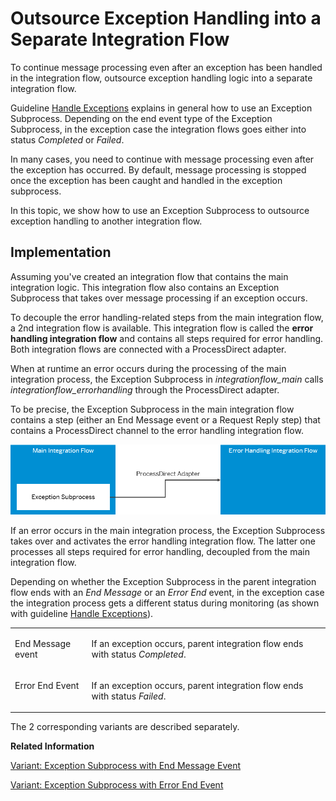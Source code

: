 <!-- loio7f3bb85ebad84d67b6b97058547a8e8f -->

# Outsource Exception Handling into a Separate Integration Flow

To continue message processing even after an exception has been handled in the integration flow, outsource exception handling logic into a separate integration flow.

Guideline [Handle Exceptions](handle-exceptions-ca95c61.md) explains in general how to use an Exception Subprocess. Depending on the end event type of the Exception Subprocess, in the exception case the integration flows goes either into status *Completed* or *Failed*.

In many cases, you need to continue with message processing even after the exception has occurred. By default, message processing is stopped once the exception has been caught and handled in the exception subprocess.

In this topic, we show how to use an Exception Subprocess to outsource exception handling to another integration flow.



<a name="loio7f3bb85ebad84d67b6b97058547a8e8f__section_mmn_pmr_tjb"/>

## Implementation

Assuming you've created an integration flow that contains the main integration logic. This integration flow also contains an Exception Subprocess that takes over message processing if an exception occurs.

To decouple the error handling-related steps from the main integration flow, a 2nd integration flow is available. This integration flow is called the **error handling integration flow** and contains all steps required for error handling. Both integration flows are connected with a ProcessDirect adapter.

When at runtime an error occurs during the processing of the main integration process, the Exception Subprocess in *integrationflow\_main* calls *integrationflow\_errorhandling* through the ProcessDirect adapter.

To be precise, the Exception Subprocess in the main integration flow contains a step \(either an End Message event or a Request Reply step\) that contains a ProcessDirect channel to the error handling integration flow.

![](images/Error_Handling_Integration_Flows_b3c478f.png)

If an error occurs in the main integration process, the Exception Subprocess takes over and activates the error handling integration flow. The latter one processes all steps required for error handling, decoupled from the main integration flow.

Depending on whether the Exception Subprocess in the parent integration flow ends with an *End Message* or an *Error End* event, in the exception case the integration process gets a different status during monitoring \(as shown with guideline [Handle Exceptions](handle-exceptions-ca95c61.md)\).


<table>
<tr>
<td valign="top">

End Message event



</td>
<td valign="top">

If an exception occurs, parent integration flow ends with status *Completed*.



</td>
</tr>
<tr>
<td valign="top">

Error End Event



</td>
<td valign="top">

If an exception occurs, parent integration flow ends with status *Failed*.



</td>
</tr>
</table>

The 2 corresponding variants are described separately.

**Related Information**  


[Variant: Exception Subprocess with End Message Event](variant-exception-subprocess-with-end-message-event-c830df7.md "")

[Variant: Exception Subprocess with Error End Event](variant-exception-subprocess-with-error-end-event-35262c9.md "")

